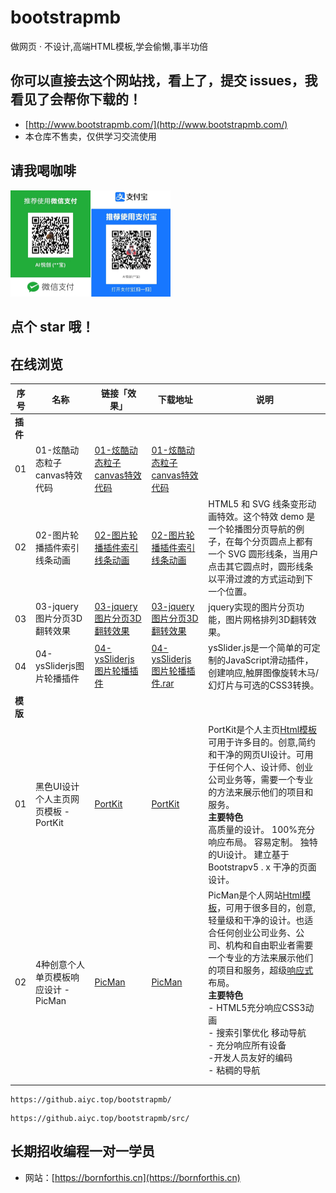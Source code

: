 # bootstrapmb
做网页 · 不设计,高端HTML模板,学会偷懒,事半功倍

## 你可以直接去这个网站找，看上了，提交 issues，我看见了会帮你下载的！

- [http://www.bootstrapmb.com/](http://www.bootstrapmb.com/)
- 本仓库不售卖，仅供学习交流使用

## 请我喝咖啡

<img src="./README.assets/image-20221120111532262.png" alt="image-20221120111532262" style="zoom:25%;" />





## 点个 star 哦！



## 在线浏览

| 序号     | 名称                                 | 链接「效果」                                                 | 下载地址                                                     | 说明                                                         |
| -------- | ------------------------------------ | ------------------------------------------------------------ | ------------------------------------------------------------ | ------------------------------------------------------------ |
| **插件** |                                      |                                                              |                                                              |                                                              |
| 01       | 01-炫酷动态粒子canvas特效代码        | [01-炫酷动态粒子canvas特效代码](https://github.aiyc.top/bootstrapmb/01-炫酷动态粒子canvas特效代码/demo) | [01-炫酷动态粒子canvas特效代码](https://github.aiyc.top/bootstrapmb/src/01-%E7%82%AB%E9%85%B7%E5%8A%A8%E6%80%81%E7%B2%92%E5%AD%90canvas%E7%89%B9%E6%95%88%E4%BB%A3%E7%A0%81.rar) |                                                              |
| 02       | 02-图片轮播插件索引线条动画          | [02-图片轮播插件索引线条动画](https://github.aiyc.top/bootstrapmb/02-图片轮播插件索引线条动画) | [02-图片轮播插件索引线条动画](https://github.aiyc.top/bootstrapmb/src/02-图片轮播插件索引线条动画.rar) | HTML5 和 SVG 线条变形动画特效。这个特效 demo 是一个轮播图分页导航的例子，在每个分页圆点上都有一个 SVG 圆形线条，当用户点击其它圆点时，圆形线条以平滑过渡的方式运动到下一个位置。 |
| 03       | 03-jquery图片分页3D翻转效果          | [03-jquery图片分页3D翻转效果](https://github.aiyc.top/bootstrapmb/03-jquery图片分页3D翻转效果) | [03-jquery图片分页3D翻转效果](https://github.aiyc.top/bootstrapmb/src/03-jquery图片分页3D翻转效果.zip) | jquery实现的图片分页功能，图片网格排列3D翻转效果。           |
| 04       | 04-ysSliderjs图片轮播插件            | [04-ysSliderjs图片轮播插件](https://github.aiyc.top/bootstrapmb/04-ysSliderjs图片轮播插件) | [04-ysSliderjs图片轮播插件.rar](https://github.aiyc.top/bootstrapmb/src/04-ysSliderjs图片轮播插件.rar) | ysSlider.js是一个简单的可定制的JavaScript滑动插件，创建响应,触屏图像旋转木马/幻灯片与可选的CSS3转换。 |
| **模版** |                                      |                                                              |                                                              |                                                              |
| 01       | 黑色UI设计个人主页网页模板 - PortKit | [PortKit](https://github.aiyc.top/bootstrapmb/muban/PortKit/PortKit/) | [PortKit](https://github.aiyc.top/bootstrapmb/muban/PortKit/PortKit.rar) | PortKit是个人主页[Html模板](http://www.bootstrapmb.com/tag/htmlmoban)可用于许多目的。创意,简约和干净的网页UI设计。可用于任何个人、设计师、创业公司业务等，需要一个专业的方法来展示他们的项目和服务。<br />**主要特色**<br />高质量的设计。 100%充分响应布局。 容易定制。 独特的Ui设计。 建立基于Bootstrapv5 . x 干净的页面设计。 |
| 02       | 4种创意个人单页模板响应设计 - PicMan | [PicMan](https://github.aiyc.top/bootstrapmb/muban/PicMan)   | [PicMan](https://github.aiyc.top/bootstrapmb/muban/PicMan/PicMan.rar) | PicMan是个人网站[Html模板](http://www.bootstrapmb.com/tag/htmlmoban)，可用于很多目的，创意,轻量级和干净的设计。也适合任何创业公司业务、公司、机构和自由职业者需要一个专业的方法来展示他们的项目和服务，超级[响应式](http://www.bootstrapmb.com/tag/xiangyingshi)布局。<br />**主要特色**<br />- HTML5充分响应CSS3动画 <br />- 搜索引擎优化 移动导航 <br />- 充分响应所有设备 <br />-开发人员友好的编码 <br />- 粘稠的导航 |
|          |                                      |                                                              |                                                              |                                                              |
|          |                                      |                                                              |                                                              |                                                              |

```url
https://github.aiyc.top/bootstrapmb/
```

```url
https://github.aiyc.top/bootstrapmb/src/
```





## 长期招收编程一对一学员

- 网站：[https://bornforthis.cn](https://bornforthis.cn)
